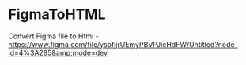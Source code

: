 # FigmaToHTML
Convert Figma file to Html - https://www.figma.com/file/ysofljrUEmyPBVPJieHdFW/Untitled?node-id=4%3A295&amp;mode=dev

